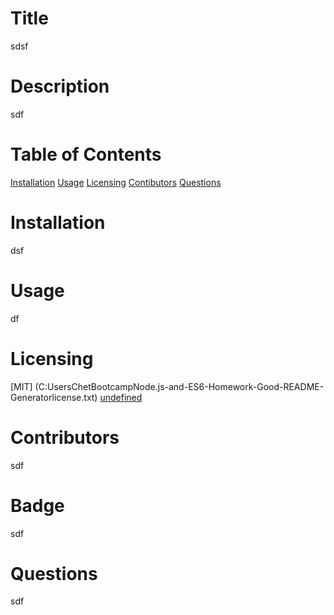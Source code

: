# Title
sdsf
# Description
sdf
# Table of Contents
[Installation](#installation)
[Usage](#usage)
[Licensing](#license)
[Contibutors](#contributors)
[Questions](#questions)
# Installation
dsf
# Usage
df
# Licensing
[MIT] (C:UsersChetBootcampNode.js-and-ES6-Homework-Good-README-Generatorlicense.txt)
[undefined](C:UsersChetBootcampNode.js-and-ES6-Homework-Good-README-Generatorglicense.txt)
# Contributors
sdf
# Badge
sdf
# Questions
sdf